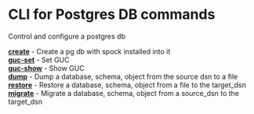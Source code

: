 # CLI for Postgres DB commands
Control and configure a postgres db

[**create**](doc/db-create.md)       - Create a pg db with spock installed into it<br>
[**guc-set**](doc/db-guc-set.md)     - Set GUC<br>
[**guc-show**](doc/db-guc-show.md)   - Show GUC<br>
[**dump**](doc/db-dump.md)           - Dump a database, schema, object from the source dsn to a file<br>
[**restore**](doc/db-restore.md)     - Restore a database, schema, object from a file to the target_dsn<br>
[**migrate**](doc/db-migrate.md)     - Migrate a database, schema, object from a source_dsn to the target_dsn<br>

